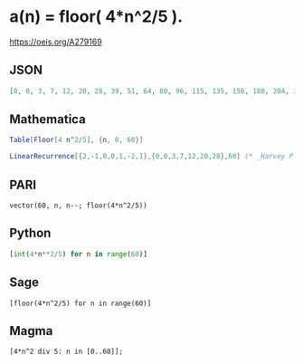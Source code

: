 # a\(n\) \= floor\( 4\*n^2/5 \)\.
https://oeis.org/A279169
## JSON
```JSON
[0, 0, 3, 7, 12, 20, 28, 39, 51, 64, 80, 96, 115, 135, 156, 180, 204, 231, 259, 288, 320, 352, 387, 423, 460, 500, 540, 583, 627, 672, 720, 768, 819, 871, 924, 980, 1036, 1095, 1155, 1216, 1280, 1344, 1411, 1479, 1548, 1620, 1692, 1767, 1843, 1920, 2000, 2080, 2163, 2247]
```
## Mathematica
```Mathematica
Table[Floor[4 n^2/5], {n, 0, 60}]
```
```Mathematica
LinearRecurrence[{2,-1,0,0,1,-2,1},{0,0,3,7,12,20,28},60] (* _Harvey P. Dale_, Nov 07 2020 *)
```
## PARI
```PARI
vector(60, n, n--; floor(4*n^2/5))
```
## Python
```Python
[int(4*n**2/5) for n in range(60)]
```
## Sage
```Sage
[floor(4*n^2/5) for n in range(60)]
```
## Magma
```Magma
[4*n^2 div 5: n in [0..60]];
```
